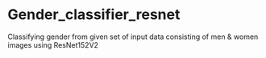 # Gender_classifier_resnet
Classifying gender from given set of input data consisting of men &amp; women images using ResNet152V2
